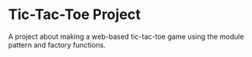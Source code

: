 # Tic-Tac-Toe Project

A project about making a web-based tic-tac-toe game using the module pattern and factory functions.